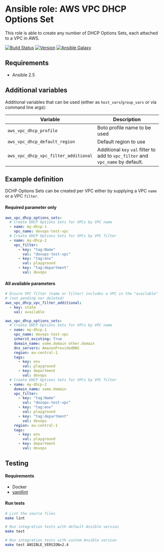 # Ansible role: AWS VPC DHCP Options Set

This role is able to create any number of DHCP Options Sets, each attached to a VPC in AWS.

[![Build Status](https://travis-ci.org/Flaconi/ansible-role-aws-vpc-dhcp.svg?branch=master)](https://travis-ci.org/Flaconi/ansible-role-aws-vpc-dhcp)
[![Version](https://img.shields.io/github/tag/Flaconi/ansible-role-aws-vpc-dhcp.svg)](https://github.com/Flaconi/ansible-role-aws-vpc-dhcp/tags)
[![Ansible Galaxy](https://img.shields.io/ansible/role/d/25920.svg)](https://galaxy.ansible.com/Flaconi/aws-vpc-dhcp/)

## Requirements

* Ansible 2.5


## Additional variables

Additional variables that can be used (either as `host_vars`/`group_vars` or via command line args):

| Variable                            | Description                  |
|-------------------------------------|------------------------------|
| `aws_vpc_dhcp_profile`               | Boto profile name to be used |
| `aws_vpc_dhcp_default_region`        | Default region to use        |
| `aws_vpc_dhcp_vpc_filter_additional` | Additional `key` `val` filter to add to `vpc_filter` and `vpc_name` by default. |


## Example definition

DCHP Options Sets can be created per VPC either by supplying a VPC `name` or a
VPC `filter`.

#### Required parameter only

```yml
aws_vpc_dhcp_options_sets:
  # Create DHCP Options Sets for VPCs by VPC name
  - name: my-dhcp-1
    vpc_name: devops-test-vpc
  # Create DHCP Options Sets for VPCs by VPC filter
  - name: my-dhcp-2
    vpc_filter:
      - key: "tag:Name"
        val: "devops-test-vpc"
      - key: "tag:env"
        val: playground
      - key: "tag:department"
        val: devops
```

#### All available parameters
```yml
# Ensure VPC filter (name or filter) includes a VPC in the "available" state
# (not pending nor deleted)
aws_vpc_dhcp_vpc_filter_additional:
  - key: state
    val: available

aws_vpc_dhcp_options_sets:
  # Create DHCP Options Sets for VPCs by VPC name
  - name: my-dhcp-1
    vpc_name: devops-test-vpc
    inherit_existing: True
    domain_name: some.domain other.domain
    dns_servers: AmazonProvidedDNS
    region: eu-central-1
    tags:
      - key: env
        val: playground
      - key: department
        val: devops
  # Create DHCP Options Sets for VPCs by VPC filter
  - name: my-dhcp-2
    domain_name: some.domain
    vpc_filter:
      - key: "tag:Name"
        val: "devops-test-vpc"
      - key: "tag:env"
        val: playground
      - key: "tag:department"
        val: devops
    region: eu-central-1
    tags:
      - key: env
        val: playground
      - key: department
        val: devops
```


## Testing

#### Requirements

* Docker
* [yamllint](https://github.com/adrienverge/yamllint)

#### Run tests

```bash
# Lint the source files
make lint

# Run integration tests with default Ansible version
make test

# Run integration tests with custom Ansible version
make test ANSIBLE_VERSION=2.4
```
